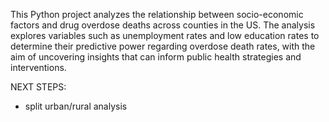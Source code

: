 This Python project analyzes the relationship between socio-economic factors and drug overdose deaths across counties in the US. The analysis explores variables such as unemployment rates and low education rates to determine their predictive power regarding overdose death rates, with the aim of uncovering insights that can inform public health strategies and interventions.

NEXT STEPS:
* split urban/rural analysis